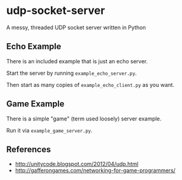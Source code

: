 # udp-socket-server
A messy, threaded UDP socket server written in Python

## Echo Example

There is an included example that is just an echo server.

Start the server by running `example_echo_server.py`.

Then start as many copies of `example_echo_client.py` as you want.

## Game Example

There is a simple "game" (term used loosely) server example.

Run it via `example_game_server.py`.

## References

- http://unitycode.blogspot.com/2012/04/udp.html
- http://gafferongames.com/networking-for-game-programmers/
